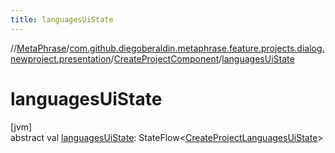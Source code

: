 ```yaml
---
title: languagesUiState
---
```

//[MetaPhrase](../../../index.html)/[com.github.diegoberaldin.metaphrase.feature.projects.dialog.newproject.presentation](../index.html)/[CreateProjectComponent](index.html)/[languagesUiState](languages-ui-state.html)



# languagesUiState



[jvm]\
abstract val [languagesUiState](languages-ui-state.html): StateFlow&lt;[CreateProjectLanguagesUiState](../-create-project-languages-ui-state/index.html)&gt;




